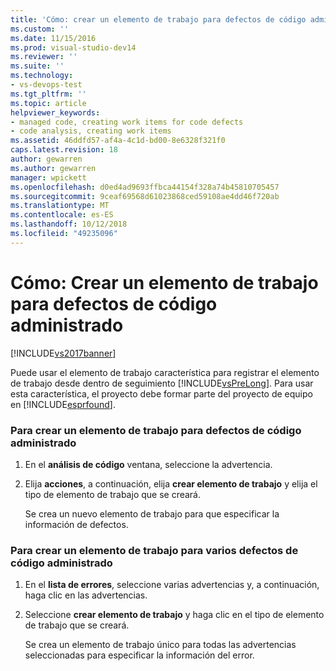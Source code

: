 ```yaml
---
title: 'Cómo: crear un elemento de trabajo para defectos de código administrado | Microsoft Docs'
ms.custom: ''
ms.date: 11/15/2016
ms.prod: visual-studio-dev14
ms.reviewer: ''
ms.suite: ''
ms.technology:
- vs-devops-test
ms.tgt_pltfrm: ''
ms.topic: article
helpviewer_keywords:
- managed code, creating work items for code defects
- code analysis, creating work items
ms.assetid: 46ddfd57-af4a-4c1d-bd00-8e6328f321f0
caps.latest.revision: 18
author: gewarren
ms.author: gewarren
manager: wpickett
ms.openlocfilehash: d0ed4ad9693ffbca44154f328a74b45810705457
ms.sourcegitcommit: 9ceaf69568d61023868ced59108ae4dd46f720ab
ms.translationtype: MT
ms.contentlocale: es-ES
ms.lasthandoff: 10/12/2018
ms.locfileid: "49235096"
---
```

# <a name="how-to-create-a-work-item-for-a-managed-code-defect"></a>Cómo: Crear un elemento de trabajo para defectos de código administrado
[!INCLUDE[vs2017banner](../includes/vs2017banner.md)]

Puede usar el elemento de trabajo característica para registrar el elemento de trabajo desde dentro de seguimiento [!INCLUDE[vsPreLong](../includes/vsprelong-md.md)]. Para usar esta característica, el proyecto debe formar parte del proyecto de equipo en [!INCLUDE[esprfound](../includes/esprfound-md.md)].  
  
### <a name="to-create-a-work-item-for-managed-code-defect"></a>Para crear un elemento de trabajo para defectos de código administrado  
  
1.  En el **análisis de código** ventana, seleccione la advertencia.  
  
2.  Elija **acciones**, a continuación, elija **crear elemento de trabajo** y elija el tipo de elemento de trabajo que se creará.  
  
     Se crea un nuevo elemento de trabajo para que especificar la información de defectos.  
  
### <a name="to-create-a-work-item-for-multiple-managed-code-defects"></a>Para crear un elemento de trabajo para varios defectos de código administrado  
  
1.  En el **lista de errores**, seleccione varias advertencias y, a continuación, haga clic en las advertencias.  
  
2.  Seleccione **crear elemento de trabajo** y haga clic en el tipo de elemento de trabajo que se creará.  
  
     Se crea un elemento de trabajo único para todas las advertencias seleccionadas para especificar la información del error.




